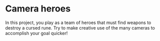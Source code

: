 # Camera heroes

In this project, you play as a team of heroes that must find weapons to destroy a cursed rune. Try to make creative use of the many cameras to accomplish your goal quicker!
